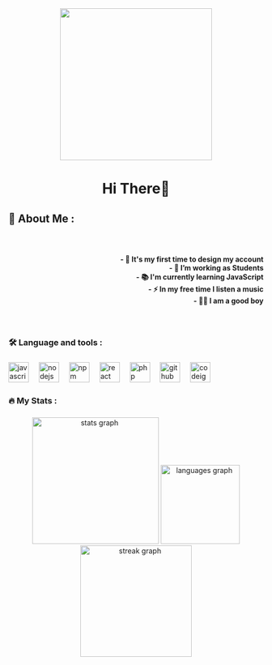 <div align="center">
  <img height="300" src="https://media.giphy.com/media/MT5UUV1d4CXE2A37Dg/giphy.gif"  />
</div>

###



###

<h1 align="center">Hi There👋</h1>

###

<h2 align="left">🦾  About Me  :</h2>

###

<br clear="both">

<h4 align="right">- 📌 It's my first time to design my account<br>- 🔭 I’m working as Students<br>- 📚 I'm currently learning JavaScript<br>- ⚡ In my free time I listen a music<br>- 👩‍💻 I am a good boy</h4>

###

<br clear="both">

<h3 align="left">🛠 Language and tools :</h3>

###

<div align="left">
  <img src="https://cdn.jsdelivr.net/gh/devicons/devicon/icons/javascript/javascript-original.svg" height="40" alt="javascript logo"  />
  <img width="12" />
  <img src="https://cdn.jsdelivr.net/gh/devicons/devicon/icons/nodejs/nodejs-original.svg" height="40" alt="nodejs logo"  />
  <img width="12" />
  <img src="https://cdn.jsdelivr.net/gh/devicons/devicon/icons/npm/npm-original-wordmark.svg" height="40" alt="npm logo"  />
  <img width="12" />
  <img src="https://cdn.jsdelivr.net/gh/devicons/devicon/icons/react/react-original.svg" height="40" alt="react logo"  />
  <img width="12" />
  <img src="https://cdn.jsdelivr.net/gh/devicons/devicon/icons/php/php-original.svg" height="40" alt="php logo"  />
  <img width="12" />
  <img src="https://cdn.jsdelivr.net/gh/devicons/devicon/icons/github/github-original.svg" height="40" alt="github logo"  />
  <img width="12" />
  <img src="https://cdn.jsdelivr.net/gh/devicons/devicon/icons/codeigniter/codeigniter-plain.svg" height="40" alt="codeigniter logo"  />
</div>

###

<h3 align="left">🔥   My Stats :</h3>

###

<div align="center">
  <img src="https://github-readme-stats.vercel.app/api?username=Your-kittyboy&hide_title=true&hide_rank=false&show_icons=true&include_all_commits=true&count_private=false&disable_animations=false&theme=github_dark&locale=en&hide_border=true&order=1" height="250" alt="stats graph"  />
  <img src="https://github-readme-stats.vercel.app/api/top-langs?username=Your-kittyboy&locale=en&hide_title=true&layout=compact&card_width=320&langs_count=5&theme=dracula&hide_border=false&order=2" height="156" alt="languages graph"  />
  <img src="https://streak-stats.demolab.com?user=Your-kittyboy&locale=en&mode=weekly&theme=dark&hide_border=false&border_radius=10&order=3" height="220" alt="streak graph"  />
</div>

###
